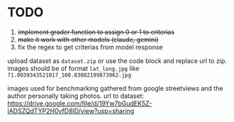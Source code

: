 # TODO
1. ~~implement grader function to assign 0 or 1 to criterias~~
2. ~~make it work with other models (claude, gemini)~~
3. fix the regex to get criterias from model response

upload dataset as `dataset.zip` or use the code block and replace url to zip. 
images should be of format `lat_long.jpg` like `71.0039343521017_100.83082199873962.jpg`

images used for benchmarking gathered from google streetviews and the author personally taking photos. 
url to dataset: https://drive.google.com/file/d/19Yw7bGudEK5Z-lADSZQdTYP2H0vfD8lD/view?usp=sharing
